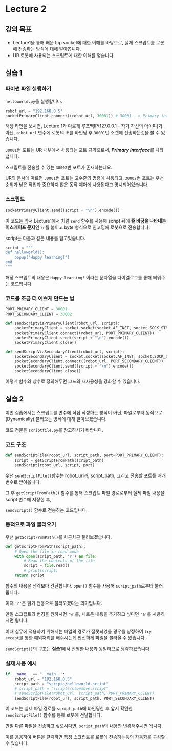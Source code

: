 # Lecture 2 
## 강의 목표
- Lecture1을 통해 배운 tcp socket에 대한 이해를 바탕으로, 실제 스크립트를 로봇에 전송하는 방식에 대해 알아봅니다. 
- UR 로봇에 사용되는 스크립트에 대한 이해를 얻습니다.

## 실습 1

### 파이썬 파일 실행하기
`helloworld.py`를 실행합니다.
```python
robot_url = "192.168.0.5"
socketPrimaryClient.connect((robot_url, 30001)) # 30001 --> Primary interface
```

해당 라인을 보시면, Lecture 1과 다르게 루프백IP(127.0.0.1 - 자기 자신의 아이피)가 아닌, `robot_url` 변수에 로봇의 IP를 바인딩 후 ```30001```번 소켓에 전송하는것을 볼 수 있습니다.

```30001```번 포트는 UR 내부에서 사용되는 포트 규약으로서, ***Primary Interface***를 나타냅니다.

스크립트를 전송할 수 있는 ```30002```번 포트가 존재하는데요.

UR의 [문서](https://www.universal-robots.com/products/ur-developer-suite/archives/tutorials/urscript-socket-communication/)에 따르면 ```30001```번 포트는 고수준의 명령에 사용되고, ```30002```번 포트는 우선순위가 낮은 작업과 중요하지 않은 동작 제어에 사용된다고 명시되어있습니다.

### 스크립트 

```python
socketPrimaryClient.send((script + "\n").encode())
```
이 코드는 앞서 Lecture1에서 처럼 ```send``` 함수를 사용해 script 뒤에 **줄 바꿈을 나타내는 이스케이프 문자**인 ```\n```를 붙이고 byte 형식으로 인코딩해 로봇으로 전송합니다.  

script는 다음과 같은 내용을 담고있습니다.
```python
script = """
def helloworld():
    popup("Happy learning!")
end
"""
```
해당 스크립트의 내용은 `Happy learning!` 이라는 문자열을 다이얼로그를 통해 띄워주는 코드입니다.


### 코드를 조금 더 예쁘게 만드는 법
```python
PORT_PRIMARY_CLIENT = 30001
PORT_SECONDARY_CLIENT = 30002

def sendScriptViaPrimaryClient(robot_url, script):
    socketPrimaryClient = socket.socket(socket.AF_INET, socket.SOCK_STREAM)
    socketPrimaryClient.connect((robot_url, PORT_PRIMARY_CLIENT))
    socketPrimaryClient.send((script + "\n").encode())
    socketPrimaryClient.close()

def sendScriptViaSecondaryClient(robot_url, script):
    socketSecondaryClient = socket.socket(socket.AF_INET, socket.SOCK_STREAM)
    socketSecondaryClient.connect((robot_url, PORT_SECONDARY_CLIENT))
    socketSecondaryClient.send((script + "\n").encode())
    socketSecondaryClient.close()
```
이렇게 함수와 상수로 정의해두면 코드의 재사용성을 강화할 수 있습니다.


## 실습 2
이번 실습에서는 스크립트를 변수에 직접 작성하는 방식이 아닌, 파일로부터 동적으로(Dynamically) 불러오는 방식에 대해 알아보겠습니다.

코드 전문은 `scriptfile.py`를 참고하시기 바랍니다.

### 코드 구조
``` python
def sendScriptFile(robot_url, script_path, port=PORT_PRIMARY_CLIENT):
    script = getScriptFromPath(script_path)
    sendScript(robot_url, script, port)
```
우선 `sendScriptFile()`함수는 robot_url과, script_path, 그리고 전송할 포트를 매개변수로 받아옵니다.

그 후 `getScriptFromPath()` 함수를 통해 스크립트 파일 경로로부터 실제 파일 내용을 script 변수에 저장한 후,

`sendScript()` 함수로 전송하는 코드입니다. 

### 동적으로 파일 불러오기
우선 `getScriptFromPath()`를 차근차근 둘러보겠습니다.

```python
def getScriptFromPath(script_path):
    # Open the file in read mode
    with open(script_path, 'r') as file:
        # Read the contents of the file
        script = file.read()
        # print(script)
    return script
```
함수의 내용은 생각보다 간단합니다. `open()` 함수를 사용해 `script_path`로부터 불러옵니다.

이때 `'r'`은 읽기 전용으로 불러오겠다는 의미입니다. 

만일 스크립트의 변경을 원하시면 `'w'`를, 새로운 내용을 추가하고 싶다면 `'a'`를 사용하시면 됩니다.

이때 실무에 적용하기 위해서는 파일의 경로가 잘못되었을 경우를 상정하여 `try-except`를 통한 예외처리를 해주시는게 안전하게 파일을 불러올 수 있습니다.

`sendScript()`의 구조는 **실습1**에서 진행한 내용과 동일하므로 생략하겠습니다.

### 실제 사용 예시

```python
if __name__ == "__main__":
    robot_url = "192.168.0.5"
    script_path = "scripts/helloworld.script"
    # script_path = "scripts/slowmove.script"
    # sendScriptFile(robot_url, script_path, PORT_PRIMARY_CLIENT)
    sendScriptFile(robot_url, script_path, PORT_SECONDARY_CLIENT)
```

이 코드는 실제 파일 경로를 `script_path`에 바인딩한 후 앞서 확인한 `sendScriptFile()` 함수를 통해 로봇에 전달합니다.

만일 다른 파일을 전송하고 싶으시다면, `script_path`의 내용만 변경해주시면 됩니다.

이를 응용하여 버튼을 클릭하면 특정 스크립트를 로봇에 전송하는등의 자동화를 구성할 수 있습니다.


